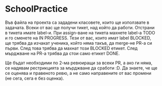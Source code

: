 # SchoolPractice

Във файла на проекта са зададени класовете, които ще използвате в задачата.
Всеки от вас ще получи тикет, над който да работи. Отстрани в тикета имате label-и. 
При assign-ване на тикета махнете label-a TODO и го сменете на IN PROGRESS. 
Тези от вас, които имат label BLOCKED, ще трябва да изчакат ученика, който няма такъв, да merge-не PR-a си първи.
След това трябва да махнат този BLOCKED етикет.
След мърджване на PR-a трябва да стои само етикет DONE.

Ще бъдат необходими по 2-ма ревюиращи за всеки PR, a ако ги няма, се надявам рестрикцията за мърджване да сработи :D.
Да знаете, че ще се оценява и правеното ревю, а не само направените от вас промени (не сега, сега е без оценка).




